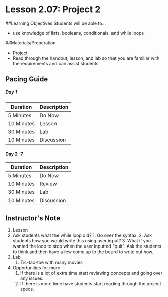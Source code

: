 # Lesson 2.07: Project 2

##Learning Objectives
Students will be able to... 
* use knowledge of lists, booleans, conditionals, and while loops 

##Materials/Preperation
* [Project]
* Read through the handout, lesson, and lab so that you are familiar with the requirements and can assist students

## Pacing Guide
##### Day 1
| Duration   | Description |
| ---------- | ----------- |
| 5 Minutes  | Do Now      |
| 10 Minutes | Lesson      |
| 30 Minutes | Lab         |
| 10 Minutes | Discussion  |
#### Day 2 -7 
| Duration   | Description |
| ---------- | ----------- |
| 5 Minutes  | Do Now      |
| 10 Minutes | Review      |
| 30 Minutes | Lab         |
| 10 Minutes | Discussion  |

## Instructor's Note
1. Lesson
  1. Ask students what the while loop did?
    1. Go over the syntax. 
    2. Ask students how you would write this using user input? 
    3. What if you wanted the loop to stop when the user inputted "quit". Ask the students to think and then have a few come up to the board to write out how. 
2. Lab
    1. Tic-tac-toe with many movies 
3. Opportunities for more
    1. If there is a lot of extra time start reviewing concepts and going over any issues. 
    2. If there is more time have students start reading through the project specs. 
  
[Project]: https://teals-introcs.gitbooks.io/2nd-semester-introduction-to-computer-science-pri/content/project2_textmonster.html